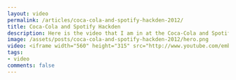 ```yaml
---
layout: video
permalink: /articles/coca-cola-and-spotify-hackden-2012/
title: Coca-Cola and Spotify Hackden
description: Here is the video that I am in at the Coca-Cola and Spotify Hackden.
image: /assets/posts/coca-cola-and-spotify-hackden-2012/hero.png
video: <iframe width="560" height="315" src="http://www.youtube.com/embed/viP-9KHv1fs" frameborder="0" allowfullscreen></iframe>
tags:
- video
comments: false
---
```


<!-- <div class="hero">{% asset posts/coca-cola-and-spotify-hackden-2012/hero.png %}</div> -->

<!-- Coca-Cola and Spotify Hackden -->
